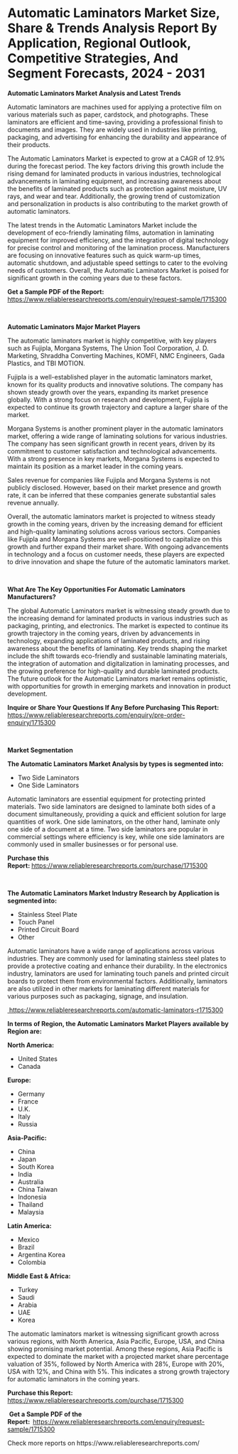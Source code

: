 <p><h1>Automatic Laminators Market Size, Share & Trends Analysis Report By Application, Regional Outlook, Competitive Strategies, And Segment Forecasts, 2024 - 2031</h1></p><p><strong>Automatic Laminators Market Analysis and Latest Trends</strong></p>
<p><p>Automatic laminators are machines used for applying a protective film on various materials such as paper, cardstock, and photographs. These laminators are efficient and time-saving, providing a professional finish to documents and images. They are widely used in industries like printing, packaging, and advertising for enhancing the durability and appearance of their products.</p><p>The Automatic Laminators Market is expected to grow at a CAGR of 12.9% during the forecast period. The key factors driving this growth include the rising demand for laminated products in various industries, technological advancements in laminating equipment, and increasing awareness about the benefits of laminated products such as protection against moisture, UV rays, and wear and tear. Additionally, the growing trend of customization and personalization in products is also contributing to the market growth of automatic laminators.</p><p>The latest trends in the Automatic Laminators Market include the development of eco-friendly laminating films, automation in laminating equipment for improved efficiency, and the integration of digital technology for precise control and monitoring of the lamination process. Manufacturers are focusing on innovative features such as quick warm-up times, automatic shutdown, and adjustable speed settings to cater to the evolving needs of customers. Overall, the Automatic Laminators Market is poised for significant growth in the coming years due to these factors.</p></p>
<p><strong>Get a Sample PDF of the Report:&nbsp;</strong> <a href="https://www.reliableresearchreports.com/enquiry/request-sample/1715300">https://www.reliableresearchreports.com/enquiry/request-sample/1715300</a></p>
<p>&nbsp;</p>
<p><strong>Automatic Laminators Major Market Players</strong></p>
<p><p>The automatic laminators market is highly competitive, with key players such as Fujipla, Morgana Systems, The Union Tool Corporation, J. D. Marketing, Shraddha Converting Machines, KOMFI, NMC Engineers, Gada Plastics, and TBI MOTION.</p><p>Fujipla is a well-established player in the automatic laminators market, known for its quality products and innovative solutions. The company has shown steady growth over the years, expanding its market presence globally. With a strong focus on research and development, Fujipla is expected to continue its growth trajectory and capture a larger share of the market.</p><p>Morgana Systems is another prominent player in the automatic laminators market, offering a wide range of laminating solutions for various industries. The company has seen significant growth in recent years, driven by its commitment to customer satisfaction and technological advancements. With a strong presence in key markets, Morgana Systems is expected to maintain its position as a market leader in the coming years.</p><p>Sales revenue for companies like Fujipla and Morgana Systems is not publicly disclosed. However, based on their market presence and growth rate, it can be inferred that these companies generate substantial sales revenue annually.</p><p>Overall, the automatic laminators market is projected to witness steady growth in the coming years, driven by the increasing demand for efficient and high-quality laminating solutions across various sectors. Companies like Fujipla and Morgana Systems are well-positioned to capitalize on this growth and further expand their market share. With ongoing advancements in technology and a focus on customer needs, these players are expected to drive innovation and shape the future of the automatic laminators market.</p></p>
<p>&nbsp;</p>
<p><strong>What Are The Key Opportunities For Automatic Laminators Manufacturers?</strong></p>
<p><p>The global Automatic Laminators market is witnessing steady growth due to the increasing demand for laminated products in various industries such as packaging, printing, and electronics. The market is expected to continue its growth trajectory in the coming years, driven by advancements in technology, expanding applications of laminated products, and rising awareness about the benefits of laminating. Key trends shaping the market include the shift towards eco-friendly and sustainable laminating materials, the integration of automation and digitalization in laminating processes, and the growing preference for high-quality and durable laminated products. The future outlook for the Automatic Laminators market remains optimistic, with opportunities for growth in emerging markets and innovation in product development.</p></p>
<p><strong>Inquire or Share Your Questions If Any Before Purchasing This Report:</strong> <a href="https://www.reliableresearchreports.com/enquiry/pre-order-enquiry/1715300">https://www.reliableresearchreports.com/enquiry/pre-order-enquiry/1715300</a></p>
<p>&nbsp;</p>
<p><strong>Market Segmentation</strong></p>
<p><strong>The Automatic Laminators Market Analysis by types is segmented into:</strong></p>
<p><ul><li>Two Side Laminators</li><li>One Side Laminators</li></ul></p>
<p><p>Automatic laminators are essential equipment for protecting printed materials. Two side laminators are designed to laminate both sides of a document simultaneously, providing a quick and efficient solution for large quantities of work. One side laminators, on the other hand, laminate only one side of a document at a time. Two side laminators are popular in commercial settings where efficiency is key, while one side laminators are commonly used in smaller businesses or for personal use.</p></p>
<p><strong>Purchase this Report:&nbsp;</strong><a href="https://www.reliableresearchreports.com/purchase/1715300">https://www.reliableresearchreports.com/purchase/1715300</a></p>
<p>&nbsp;</p>
<p><strong>The Automatic Laminators Market Industry Research by Application is segmented into:</strong></p>
<p><ul><li>Stainless Steel Plate</li><li>Touch Panel</li><li>Printed Circuit Board</li><li>Other</li></ul></p>
<p><p>Automatic laminators have a wide range of applications across various industries. They are commonly used for laminating stainless steel plates to provide a protective coating and enhance their durability. In the electronics industry, laminators are used for laminating touch panels and printed circuit boards to protect them from environmental factors. Additionally, laminators are also utilized in other markets for laminating different materials for various purposes such as packaging, signage, and insulation.</p></p>
<p><a href="https://www.reliableresearchreports.com/automatic-laminators-r1715300">&nbsp;https://www.reliableresearchreports.com/automatic-laminators-r1715300</a></p>
<p><strong>In terms of Region, the Automatic Laminators Market Players available by Region are:</strong></p>
<p>
    <p> <strong> North America: </strong>
        <ul>
            <li>United States</li>
            <li>Canada</li>
        </ul>
        </p> 
    <p> <strong> Europe: </strong>
        <ul>
            <li>Germany</li>
            <li>France</li>
            <li>U.K.</li>
            <li>Italy</li>
            <li>Russia</li>
        </ul>
        </p> 
    <p> <strong> Asia-Pacific: </strong>
        <ul>
            <li>China</li>
            <li>Japan</li>
            <li>South Korea</li>
            <li>India</li>
            <li>Australia</li>
            <li>China Taiwan</li>
            <li>Indonesia</li>
            <li>Thailand</li>
            <li>Malaysia</li>
        </ul>
        </p> 
    <p> <strong> Latin America: </strong>
        <ul>
            <li>Mexico</li>
            <li>Brazil</li>
            <li>Argentina Korea</li>
            <li>Colombia</li>
        </ul>
        </p> 
    <p> <strong> Middle East & Africa: </strong>
        <ul>
            <li>Turkey</li>
            <li>Saudi</li>
            <li>Arabia</li>
            <li>UAE</li>
            <li>Korea</li>
        </ul>
    </p>
    </p>
<p><p>The automatic laminators market is witnessing significant growth across various regions, with North America, Asia Pacific, Europe, USA, and China showing promising market potential. Among these regions, Asia Pacific is expected to dominate the market with a projected market share percentage valuation of 35%, followed by North America with 28%, Europe with 20%, USA with 12%, and China with 5%. This indicates a strong growth trajectory for automatic laminators in the coming years.</p></p>
<p><strong>Purchase this Report: </strong><a href="https://www.reliableresearchreports.com/purchase/1715300">https://www.reliableresearchreports.com/purchase/1715300</a></p>
<p>&nbsp;<strong>Get a Sample PDF of the Report:&nbsp;&nbsp;</strong><a href="https://www.reliableresearchreports.com/enquiry/request-sample/1715300">https://www.reliableresearchreports.com/enquiry/request-sample/1715300</a></p>
<p><strong></strong></p>
<p>Check more reports on https://www.reliableresearchreports.com/</p>